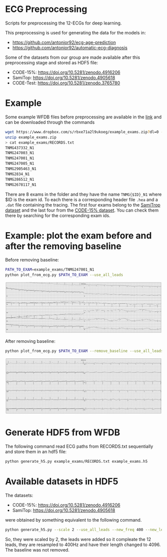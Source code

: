 # ECG Preprocessing

Scripts for preprocessing the 12-ECGs for deep learning.

This preprocessing is used for generating the data for the models in:
- https://github.com/antonior92/ecg-age-prediction
- https://github.com/antonior92/automatic-ecg-diagnosis

Some of the datasets from our group are made available after this preprocessing stage and stored as HDF5 file:
- CODE-15%: https://doi.org/10.5281/zenodo.4916206
- SamiTop: https://doi.org/10.5281/zenodo.4905618
- CODE-Test: https://doi.org/10.5281/zenodo.3765780

# Example 

Some example WFDB files before preprocessing are available in the [link](https://www.dropbox.com/sh/zmbd3y68vu7xzyv/AAAsnS766BfWhSxwvcOOVGAXa?dl=0)
and can be downloaded through the commands
```sh
wget https://www.dropbox.com/s/rbxe71a2l9ukoeg/example_exams.zip?dl=0 -O example_exams.zip
unzip example_exams.zip
> cat example_exams/RECORDS.txt 
TNMG437332_N1
TNMG247003_N1
TNMG247001_N1
TNMG247005_N1
TNMG2905463_N1
TNMG2834_N1
TNMG286512_N1
TNMG2678117_N1
```
There are 8 exams in the folder and they have the name `TNMG{$ID}_N1` where $ID is the exam id. 
To each there is a corresponding header file `.hea` and a `.dat` file containing the tracing.
The first four exams belong to the [SamiTrop dataset](https://doi.org/10.5281/zenodo.4905618) and the last four from
the [CODE-15% dataset](https://doi.org/10.5281/zenodo.4916206).  You can check them there by searching for the 
corresponding exam ids.

# Example: plot the exam before and after the removing baseline

Before removing baseline:
```sh
PATH_TO_EXAM=example_exams/TNMG247001_N1
python plot_from_ecg.py $PATH_TO_EXAM --use_all_leads
```
![before](./img/before.png)

After  removing baseline:
```sh
python plot_from_ecg.py $PATH_TO_EXAM --remove_baseline --use_all_leads
```
![after](./img/after.png)

# Generate HDF5 from WFDB

The following command read ECG paths from RECORDS.txt sequentially and store them in an hdf5 file:
```sh
python generate_h5.py example_exams/RECORDS.txt example_exams.h5
```

# Available datasets in HDF5
The datasets:
- CODE-15%: https://doi.org/10.5281/zenodo.4916206
- SamiTop: https://doi.org/10.5281/zenodo.4905618

were obtained by something equivalent to the following command. 
```sh
python generate_h5.py --scale 2 --use_all_leads --new_freq 400 --new_len 4096 example_exams/RECORDS.txt example_exams.h5
```
So, they were scaled by 2, the leads were added so it compleate the 12 leads, they are resampled 
to 400Hz and have their length changed to 4096.  The baseline was not removed.

